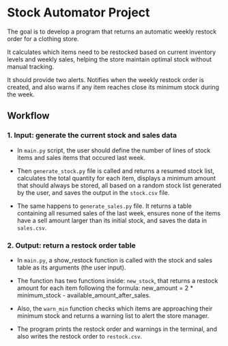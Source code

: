 # Stock Automator Project

The goal is to develop a program that returns an automatic weekly restock order for a clothing store. 

It calculates which items need to be restocked based on current inventory levels and weekly sales, helping the store maintain optimal stock without manual tracking.

It should provide two alerts. Notifies when the weekly restock order is created, and also warns if any item reaches close its minimum stock during the week.

## Workflow 

### 1. Input: generate the current stock and sales data
* In `main.py` script, the user should define the number of lines of stock items and sales items that occured last week.

* Then `generate_stock.py` file is called and returns a resumed stock list, calculates the total quantity for each item, displays a minimum amount that should always be stored, all based on a random stock list generated by the user, and saves the output in the `stock.csv` file. 

* The same happens to `generate_sales.py` file. It returns a table containing all resumed sales of the last week, ensures none of the items have a sell amount larger than its initial stock, and saves the data in `sales.csv`.

### 2. Output: return a restock order table
* In `main.py`, a show_restock function is called with the stock and sales table as its arguments (the user input).

* The function has two functions inside: `new_stock`, that returns a restock amount for each item following the formula: new_amount = 2 * minimum_stock - available_amount_after_sales.

* Also, the `warn_min` function checks which items are approaching their minimum stock and returns a warning list to alert the store manager.

* The program prints the restock order and warnings in the terminal, and also writes the restock order to `restock.csv`.